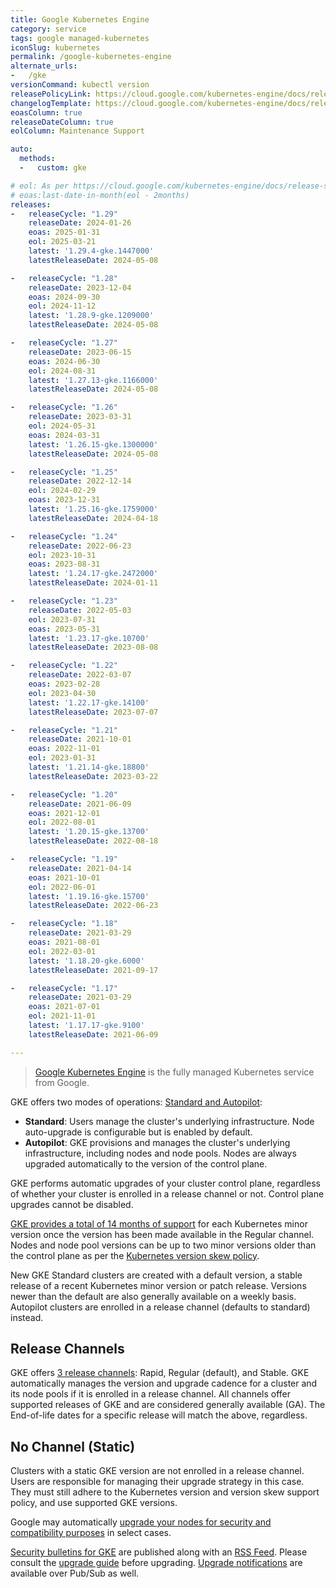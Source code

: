 ```yaml
---
title: Google Kubernetes Engine
category: service
tags: google managed-kubernetes
iconSlug: kubernetes
permalink: /google-kubernetes-engine
alternate_urls:
-   /gke
versionCommand: kubectl version
releasePolicyLink: https://cloud.google.com/kubernetes-engine/docs/release-schedule
changelogTemplate: https://cloud.google.com/kubernetes-engine/docs/release-notes-nochannel
eoasColumn: true
releaseDateColumn: true
eolColumn: Maintenance Support

auto:
  methods:
  -   custom: gke

# eol: As per https://cloud.google.com/kubernetes-engine/docs/release-schedule
# eoas:last-date-in-month(eol - 2months)
releases:
-   releaseCycle: "1.29"
    releaseDate: 2024-01-26
    eoas: 2025-01-31
    eol: 2025-03-21
    latest: '1.29.4-gke.1447000'
    latestReleaseDate: 2024-05-08

-   releaseCycle: "1.28"
    releaseDate: 2023-12-04
    eoas: 2024-09-30
    eol: 2024-11-12
    latest: '1.28.9-gke.1209000'
    latestReleaseDate: 2024-05-08

-   releaseCycle: "1.27"
    releaseDate: 2023-06-15
    eoas: 2024-06-30
    eol: 2024-08-31
    latest: '1.27.13-gke.1166000'
    latestReleaseDate: 2024-05-08

-   releaseCycle: "1.26"
    releaseDate: 2023-03-31
    eol: 2024-05-31
    eoas: 2024-03-31
    latest: '1.26.15-gke.1300000'
    latestReleaseDate: 2024-05-08

-   releaseCycle: "1.25"
    releaseDate: 2022-12-14
    eol: 2024-02-29
    eoas: 2023-12-31
    latest: '1.25.16-gke.1759000'
    latestReleaseDate: 2024-04-18

-   releaseCycle: "1.24"
    releaseDate: 2022-06-23
    eol: 2023-10-31
    eoas: 2023-08-31
    latest: '1.24.17-gke.2472000'
    latestReleaseDate: 2024-01-11

-   releaseCycle: "1.23"
    releaseDate: 2022-05-03
    eol: 2023-07-31
    eoas: 2023-05-31
    latest: '1.23.17-gke.10700'
    latestReleaseDate: 2023-08-08

-   releaseCycle: "1.22"
    releaseDate: 2022-03-07
    eoas: 2023-02-28
    eol: 2023-04-30
    latest: '1.22.17-gke.14100'
    latestReleaseDate: 2023-07-07

-   releaseCycle: "1.21"
    releaseDate: 2021-10-01
    eoas: 2022-11-01
    eol: 2023-01-31
    latest: '1.21.14-gke.18800'
    latestReleaseDate: 2023-03-22

-   releaseCycle: "1.20"
    releaseDate: 2021-06-09
    eoas: 2021-12-01
    eol: 2022-08-01
    latest: '1.20.15-gke.13700'
    latestReleaseDate: 2022-08-18

-   releaseCycle: "1.19"
    releaseDate: 2021-04-14
    eoas: 2021-10-01
    eol: 2022-06-01
    latest: '1.19.16-gke.15700'
    latestReleaseDate: 2022-06-23

-   releaseCycle: "1.18"
    releaseDate: 2021-03-29
    eoas: 2021-08-01
    eol: 2022-03-01
    latest: '1.18.20-gke.6000'
    latestReleaseDate: 2021-09-17

-   releaseCycle: "1.17"
    releaseDate: 2021-03-29
    eoas: 2021-07-01
    eol: 2021-11-01
    latest: '1.17.17-gke.9100'
    latestReleaseDate: 2021-06-09

---
```


> [Google Kubernetes Engine](https://cloud.google.com/kubernetes-engine) is the fully managed
> Kubernetes service from Google.

GKE offers two modes of operations:
[Standard and Autopilot](https://cloud.google.com/kubernetes-engine/docs/concepts/autopilot-overview#comparison "Comparing Autopilot and Standard modes at GKE Docs"):

- **Standard**: Users manage the cluster's underlying infrastructure. Node auto-upgrade is
  configurable but is enabled by default.
- **Autopilot**: GKE provisions and manages the cluster's underlying infrastructure, including nodes
  and node pools. Nodes are always upgraded automatically to the version of the control plane.

GKE performs automatic upgrades of your cluster control plane, regardless of whether your cluster is
enrolled in a release channel or not. Control plane upgrades cannot be disabled.

[GKE provides a total of 14 months of support](https://cloud.google.com/kubernetes-engine/versioning "GKE versioning and support")
for each Kubernetes minor version once the version has been made available in the Regular channel.
Nodes and node pool versions can be up to two minor versions older than the control plane as per the
[Kubernetes version skew policy](https://kubernetes.io/releases/version-skew-policy/).

New GKE Standard clusters are created with a default version,
a stable release of a recent Kubernetes minor version or patch release.
Versions newer than the default are also generally available on a weekly basis.
Autopilot clusters are enrolled in a release channel (defaults to standard) instead.

## Release Channels

GKE offers [3 release channels](https://cloud.google.com/kubernetes-engine/docs/concepts/release-channels "Release channels documentation on GKE Docs"):
Rapid, Regular (default), and Stable. GKE automatically manages the version and upgrade cadence for
a cluster and its node pools if it is enrolled in a release channel. All channels offer supported
releases of GKE and are considered generally available (GA). The End-of-life dates for a specific
release will match the above, regardless.

## No Channel (Static)

Clusters with a static GKE version are not enrolled in a release channel. Users are responsible for
managing their upgrade strategy in this case. They must still adhere to the Kubernetes version and
version skew support policy, and use supported GKE versions.

Google may automatically [upgrade your nodes for security and compatibility purposes](https://cloud.google.com/kubernetes-engine/upgrades#automatic_node_upgrades_for_security_and_compatibility "Requirements for GKE force upgrades")
in select cases.

[Security bulletins for GKE](https://cloud.google.com/anthos/clusters/docs/security-bulletins) are
published along with an [RSS Feed](https://cloud.google.com/feeds/anthos-gke-security-bulletins.xml "RSS Feed for Security Bulletins for GKE").
Please consult the [upgrade guide](https://cloud.google.com/kubernetes-engine/upgrades "Upgrade documentation for GKE")
before upgrading. [Upgrade notifications](https://cloud.google.com/kubernetes-engine/docs/concepts/cluster-notifications)
are available over Pub/Sub as well.
